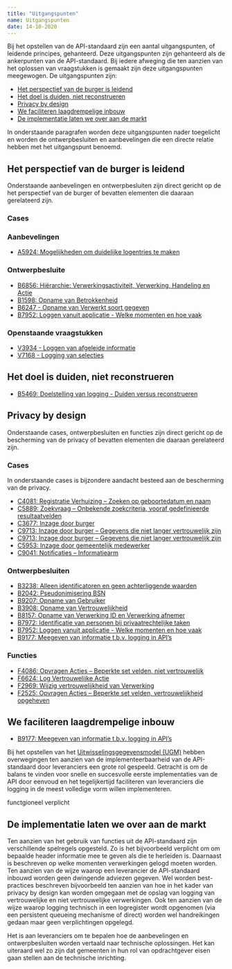 ```yaml
---
title: "Uitgangspunten"
name: Uitgangspunten
date: 14-10-2020
---
```

Bij het opstellen van de API-standaard zijn een aantal uitgangspunten, of leidende principes, gehanteerd. Deze uitgangspunten zijn gehanteerd als de ankerpunten van de API-standaard. Bij iedere afweging die ten aanzien van het oplossen van vraagstukken is gemaakt zijn deze uitgangspunten meegewogen. De uitgangspunten zijn:

- [Het perspectief van de burger is leidend](https://github.com/VNG-Realisatie/gemma-verwerkingenlogging/blob/master/docs/_content/achtergronddocumentatie/uitgangspunten.md#het-perspectief-van-de-burger-is-leidend)
- [Het doel is duiden, niet reconstrueren](https://github.com/VNG-Realisatie/gemma-verwerkingenlogging/blob/master/docs/_content/achtergronddocumentatie/uitgangspunten.md#het-doel-is-duiden-niet-reconstrueren)
- [Privacy by design](https://github.com/VNG-Realisatie/gemma-verwerkingenlogging/blob/master/docs/_content/achtergronddocumentatie/uitgangspunten.md#privacy-by-design)
- [We faciliteren laagdrempelige inbouw](https://github.com/VNG-Realisatie/gemma-verwerkingenlogging/blob/master/docs/_content/achtergronddocumentatie/uitgangspunten.md#we-faciliteren-laagdrempelige-inbouw)
- [De implementatie laten we over aan de markt](https://github.com/VNG-Realisatie/gemma-verwerkingenlogging/blob/master/docs/_content/achtergronddocumentatie/uitgangspunten.md#de-implementatie-laten-we-over-aan-de-markt)

In onderstaande paragrafen worden deze uitgangspunten nader toegelicht en worden de ontwerpbesluiten en aanbevelingen die een directe relatie hebben met het uitgangspunt benoemd.

## Het perspectief van de burger is leidend
Onderstaande aanbevelingen en ontwerpbesluiten zijn direct gericht op de het perspectief van de burger of bevatten elementen die daaraan gerelateerd zijn.

### Cases


### Aanbevelingen
- [A5924: Mogelijkheden om duidelijke logentries te maken](./ontwerp/artefacten/5924.md)

### Ontwerpbesluite
-	[B6856: Hiërarchie: Verwerkingsactiviteit, Verwerking, Handeling en Actie](./ontwerp/artefacten/6856.md)
- [B1598: Opname van Betrokkenheid](./ontwerp/artefacten/1598.md)
- [B6247 - Opname van Verwerkt soort gegeven](./ontwerp/artefacten/6247.md)
- [B7952: Loggen vanuit applicatie - Welke momenten en hoe vaak](./ontwerp/artefacten/7952.md)

### Openstaande vraagstukken
- [V3934 - Loggen van afgeleide informatie](./ontwerp/artefacten/3934.md)
- [V7168 - Logging van selecties](./ontwerp/artefacten/7168.md)

## Het doel is duiden, niet reconstrueren
- [B5469: Doelstelling van logging - Duiden versus reconstrueren](./ontwerp/artefacten/5469.md)

## Privacy by design
Onderstaande cases, ontwerpbesluiten en functies zijn direct gericht op de bescherming van de privacy of bevatten elementen die daaraan gerelateerd zijn.

### Cases
In onderstaande cases is bijzondere aandacht besteed aan de bescherming van de privacy.
- [C4081: Registratie Verhuizing – Zoeken op geboortedatum en naam](./ontwerp/artefacten/4081.md)
- [C5889: Zoekvraag – Onbekende zoekcriteria, vooraf gedefinieerde resultaatvelden](./ontwerp/artefacten/5889.md)
- [C3677: Inzage door burger](./ontwerp/artefacten/3677.md)
- [C9713: Inzage door burger – Gegevens die niet langer vertrouwelijk zijn](./ontwerp/artefacten/9713.md)
- [C9713: Inzage door burger – Gegevens die niet langer vertrouwelijk zijn](./ontwerp/artefacten/9713.md)
- [C5953: Inzage door gemeentelijk medewerker](./ontwerp/artefacten/5953.md)
- [C9041: Notificaties – Informatiearm](./ontwerp/artefacten/9041.md)

### Ontwerpbesluiten
- [B3238: Alleen identificatoren en geen achterliggende waarden](./ontwerp/artefacten/3238.md)
- [B2042: Pseudonimisering BSN](./ontwerp/artefacten/2042.md)
- [B9207: Opname van Gebruiker](./ontwerp/artefacten/9207.md)
- [B3908: Opname van Vertrouwelijkheid](./ontwerp/artefacten/3908.md)
- [B8157: Opname van Verwerking ID en Verwerking afnemer](./ontwerp/artefacten/8157.md)
- [B7972: Identificatie van personen bij privaatrechtelijke taken](./ontwerp/artefacten/7972.md)
- [B7952: Loggen vanuit applicatie - Welke momenten en hoe vaak](./ontwerp/artefacten/7952.md)
- [B9177: Meegeven van informatie t.b.v. logging in API’s](./ontwerp/artefacten/9177.md)

### Functies
- [F4086: Opvragen Acties – Beperkte set velden, niet vertrouwelijk](./ontwerp/artefacten/4086.md)
- [F6624: Log Vertrouwelijke Actie](./ontwerp/artefacten/6624.md)
- [F2969: Wijzig vertrouwelijkheid van Verwerking](./ontwerp/artefacten/2969.md)
- [F2525: Opvragen Acties – Beperkte set velden, vertrouwelijkheid opgeheven](./ontwerp/artefacten/2525.md)

## We faciliteren laagdrempelige inbouw
- [B9177: Meegeven van informatie t.b.v. logging in API’s](./ontwerp/artefacten/9177.md)

Bij het opstellen van het [Uitwisselingsgegevensmodel (UGM)](../../gegevensmodel/uitwisselingsgegevensmodel/readme.md) hebben overwegingen ten aanzien van de implementeerbaarheid van de API-standaard door leveranciers een grote rol gespeeld. Getracht is om de balans te vinden voor snelle en succesvolle eerste implementaties van de API door eenvoud en het tegelijkertijd faciliteren van leveranciers die logging in de meest volledige vorm willen implementeren. 

functgioneel verplicht

## De implementatie laten we over aan de markt
Ten aanzien van het gebruik van functies uit de API-standaard zijn verschillende spelregels opgesteld. Zo is het bijvoorbeeld verplicht om om bepaalde header informatie mee te geven als die te herleiden is. Daarnaast is beschreven op welke momenten verwerkingen gelogd moeten worden. Ten aanzien van de wijze waarop een leverancier de API-standaard inbouwd worden geen dwingende adviezen gegeven. Wel worden best-practices beschreven bijvoorbeeld ten aanzien van hoe in het kader van privacy by design kan worden omgegaan met de opslag van logging van vertrouwelijke en niet vertrouwelijke verwerkingen. Ook ten aanzien van de wijze waarop logging technisch in een logregister wordt opgenomen (via een persistent queueing mechanisme of direct) worden wel handreikingen gedaan maar geen verplichtingen opgelegd.

Het is aan leveranciers om te bepalen hoe de aanbevelingen en ontwerpbesluiten worden vertaald naar technische oplossingen. Het kan uiteraard wel zo zijn dat gemeenten in hun rol van opdrachtgever eisen gaan stellen aan de technische inrichting.

